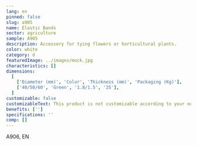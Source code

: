 ```yaml
---
lang: en
pinned: false
slug: a905
name: Elastic Bands
sector: agriculture
sample: A905
description: Accessory for tying flowers or horticultural plants.
color: white
category: d
featuredImage: ../images/mock.jpg
characteristics: []
dimensions:
  [
    ['Diameter (mm)', 'Color', 'Thickness (mm)', 'Packaging (Kg)'],
    ['40/50/60', 'Green', '1.8/1.5', '25'],
  ]
customizable: false
customizableText: This product is not customizable according to your needs. Contact us for more information.
benefits: ['']
specifications: ''
comp: []
---
```


A906, EN

